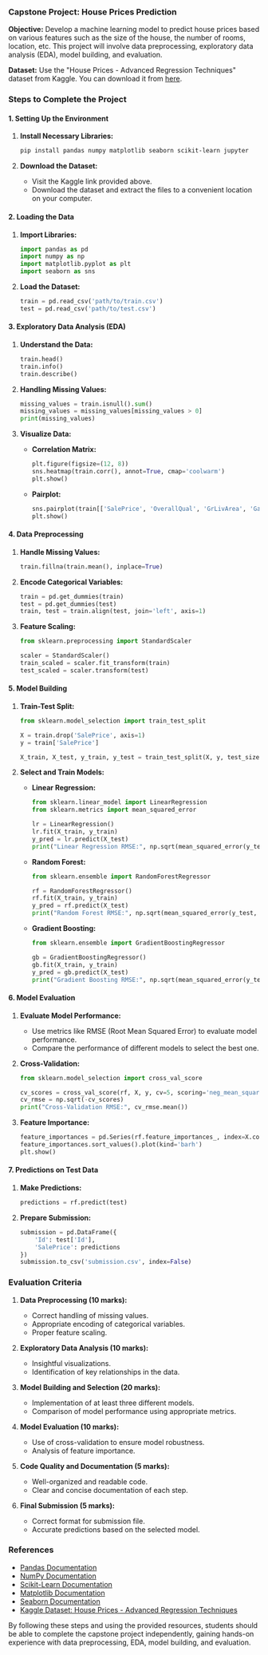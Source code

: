 ### Capstone Project: House Prices Prediction

**Objective:**
Develop a machine learning model to predict house prices based on various features such as the size of the house, the number of rooms, location, etc. This project will involve data preprocessing, exploratory data analysis (EDA), model building, and evaluation.

**Dataset:**
Use the "House Prices - Advanced Regression Techniques" dataset from Kaggle. You can download it from [here](https://www.kaggle.com/c/house-prices-advanced-regression-techniques/data).

### Steps to Complete the Project

#### 1. Setting Up the Environment

1. **Install Necessary Libraries:**
   ```sh
   pip install pandas numpy matplotlib seaborn scikit-learn jupyter
   ```

2. **Download the Dataset:**
   - Visit the Kaggle link provided above.
   - Download the dataset and extract the files to a convenient location on your computer.

#### 2. Loading the Data

1. **Import Libraries:**
   ```python
   import pandas as pd
   import numpy as np
   import matplotlib.pyplot as plt
   import seaborn as sns
   ```

2. **Load the Dataset:**
   ```python
   train = pd.read_csv('path/to/train.csv')
   test = pd.read_csv('path/to/test.csv')
   ```

#### 3. Exploratory Data Analysis (EDA)

1. **Understand the Data:**
   ```python
   train.head()
   train.info()
   train.describe()
   ```

2. **Handling Missing Values:**
   ```python
   missing_values = train.isnull().sum()
   missing_values = missing_values[missing_values > 0]
   print(missing_values)
   ```

3. **Visualize Data:**
   - **Correlation Matrix:**
     ```python
     plt.figure(figsize=(12, 8))
     sns.heatmap(train.corr(), annot=True, cmap='coolwarm')
     plt.show()
     ```
   - **Pairplot:**
     ```python
     sns.pairplot(train[['SalePrice', 'OverallQual', 'GrLivArea', 'GarageCars', 'TotalBsmtSF', 'FullBath', 'YearBuilt']])
     plt.show()
     ```

#### 4. Data Preprocessing

1. **Handle Missing Values:**
   ```python
   train.fillna(train.mean(), inplace=True)
   ```

2. **Encode Categorical Variables:**
   ```python
   train = pd.get_dummies(train)
   test = pd.get_dummies(test)
   train, test = train.align(test, join='left', axis=1)
   ```

3. **Feature Scaling:**
   ```python
   from sklearn.preprocessing import StandardScaler

   scaler = StandardScaler()
   train_scaled = scaler.fit_transform(train)
   test_scaled = scaler.transform(test)
   ```

#### 5. Model Building

1. **Train-Test Split:**
   ```python
   from sklearn.model_selection import train_test_split

   X = train.drop('SalePrice', axis=1)
   y = train['SalePrice']

   X_train, X_test, y_train, y_test = train_test_split(X, y, test_size=0.2, random_state=42)
   ```

2. **Select and Train Models:**
   - **Linear Regression:**
     ```python
     from sklearn.linear_model import LinearRegression
     from sklearn.metrics import mean_squared_error

     lr = LinearRegression()
     lr.fit(X_train, y_train)
     y_pred = lr.predict(X_test)
     print("Linear Regression RMSE:", np.sqrt(mean_squared_error(y_test, y_pred)))
     ```
   - **Random Forest:**
     ```python
     from sklearn.ensemble import RandomForestRegressor

     rf = RandomForestRegressor()
     rf.fit(X_train, y_train)
     y_pred = rf.predict(X_test)
     print("Random Forest RMSE:", np.sqrt(mean_squared_error(y_test, y_pred)))
     ```
   - **Gradient Boosting:**
     ```python
     from sklearn.ensemble import GradientBoostingRegressor

     gb = GradientBoostingRegressor()
     gb.fit(X_train, y_train)
     y_pred = gb.predict(X_test)
     print("Gradient Boosting RMSE:", np.sqrt(mean_squared_error(y_test, y_pred)))
     ```

#### 6. Model Evaluation

1. **Evaluate Model Performance:**
   - Use metrics like RMSE (Root Mean Squared Error) to evaluate model performance.
   - Compare the performance of different models to select the best one.

2. **Cross-Validation:**
   ```python
   from sklearn.model_selection import cross_val_score

   cv_scores = cross_val_score(rf, X, y, cv=5, scoring='neg_mean_squared_error')
   cv_rmse = np.sqrt(-cv_scores)
   print("Cross-Validation RMSE:", cv_rmse.mean())
   ```

3. **Feature Importance:**
   ```python
   feature_importances = pd.Series(rf.feature_importances_, index=X.columns)
   feature_importances.sort_values().plot(kind='barh')
   plt.show()
   ```

#### 7. Predictions on Test Data

1. **Make Predictions:**
   ```python
   predictions = rf.predict(test)
   ```

2. **Prepare Submission:**
   ```python
   submission = pd.DataFrame({
       'Id': test['Id'],
       'SalePrice': predictions
   })
   submission.to_csv('submission.csv', index=False)
   ```

### Evaluation Criteria

1. **Data Preprocessing (10 marks):**
   - Correct handling of missing values.
   - Appropriate encoding of categorical variables.
   - Proper feature scaling.

2. **Exploratory Data Analysis (10 marks):**
   - Insightful visualizations.
   - Identification of key relationships in the data.

3. **Model Building and Selection (20 marks):**
   - Implementation of at least three different models.
   - Comparison of model performance using appropriate metrics.

4. **Model Evaluation (10 marks):**
   - Use of cross-validation to ensure model robustness.
   - Analysis of feature importance.

5. **Code Quality and Documentation (5 marks):**
   - Well-organized and readable code.
   - Clear and concise documentation of each step.

6. **Final Submission (5 marks):**
   - Correct format for submission file.
   - Accurate predictions based on the selected model.

### References

- [Pandas Documentation](https://pandas.pydata.org/pandas-docs/stable/)
- [NumPy Documentation](https://numpy.org/doc/)
- [Scikit-Learn Documentation](https://scikit-learn.org/stable/documentation.html)
- [Matplotlib Documentation](https://matplotlib.org/stable/contents.html)
- [Seaborn Documentation](https://seaborn.pydata.org/)
- [Kaggle Dataset: House Prices - Advanced Regression Techniques](https://www.kaggle.com/c/house-prices-advanced-regression-techniques/data)

By following these steps and using the provided resources, students should be able to complete the capstone project independently, gaining hands-on experience with data preprocessing, EDA, model building, and evaluation.
